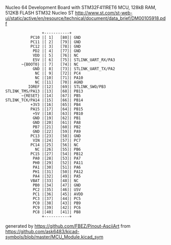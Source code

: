Nucleo 64 Development Board with STM32F411RET6 MCU, 128kB RAM, 512KB FLASH
STM32 Nucleo ST
http://www.st.com/st-web-ui/static/active/en/resource/technical/document/data_brief/DM00105918.pdf


	                +-----------+
	           PC10 |[ 1]   [80]| GND
	           PC11 |[ 2]   [79]| GND
	           PC12 |[ 3]   [78]| GND
	            PD2 |[ 4]   [77]| GND
	            VDD |[ 5]   [76]| NC
	            E5V |[ 6]   [75]| STLINK_UART_RX/PA3
	       ~{BOOT0} |[ 7]   [74]| NC
	            GND |[ 8]   [73]| STLINK_UART_TX/PA2
	             NC |[ 9]   [72]| PC4
	             NC |[10]   [71]| PA10
	             NC |[11]   [70]| AGND
	          IOREF |[12]   [69]| STLINK_SWO/PB3
	STLINK_TMS/PA13 |[13]   [68]| PB13
	       ~{RESET} |[14]   [67]| PB5
	STLINK_TCK/PA14 |[15]   [66]| PB14
	           +3V3 |[16]   [65]| PB4
	           PA15 |[17]   [64]| PB15
	            +5V |[18]   [63]| PB10
	            GND |[19]   [62]| PB1
	            GND |[20]   [61]| PA8
	            PB7 |[21]   [60]| PB2
	            GND |[22]   [59]| PA9
	           PC13 |[23]   [58]| GND
	            VIN |[24]   [57]| PC7
	           PC14 |[25]   [56]| NC
	             NC |[26]   [55]| PB6
	           PC15 |[27]   [54]| PB12
	            PA0 |[28]   [53]| PA7
	            PH0 |[29]   [52]| PA11
	            PA1 |[30]   [51]| PA6
	            PH1 |[31]   [50]| PA12
	            PA4 |[32]   [49]| PA5
	           VBAT |[33]   [48]| NC
	            PB0 |[34]   [47]| GND
	            PC2 |[35]   [46]| U5V
	            PC1 |[36]   [45]| AVDD
	            PC3 |[37]   [44]| PC5
	            PC0 |[38]   [43]| PB9
	            PC9 |[39]   [42]| PC6
	            PC8 |[40]   [41]| PB8
	                +-----------+


generated by https://github.com/FBEZ/Pinout-AsciiArt from https://github.com/ask6483/kicad-symbols/blob/master/MCU_Module.kicad_sym